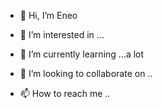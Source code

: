 - 👋 Hi, I’m  Eneo
- 👀 I’m interested in ...
- 🌱 I’m currently learning ...a lot
- 💞️ I’m looking to collaborate on ..

- 📫 How to reach me ..

<!---
Ellineo3/Ellineo3 is a ✨ special ✨ repository because its `README.md` (this file) appears on your GitHub profile.
You can click the Preview link to take a look at your changes.
--->

